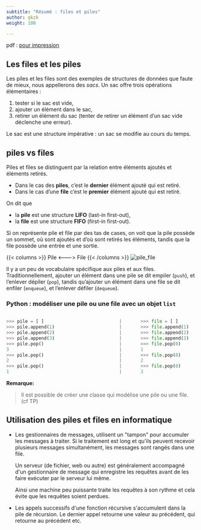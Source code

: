 ```yaml
---
subtitle: "Résumé : files et piles"
author: qkzk
weight: 100

---
```



pdf : [pour impression](/uploads/docnsitale/pile_file/pile_file_resume.pdf)

## Les files et les piles


Les piles et les files sont des exemples de structures de données que faute de
mieux, nous appellerons des _sacs_. Un sac offre trois opérations élémentaires :

1. tester si le sac est vide,
2. ajouter un élément dans le sac,
3. retirer un élément du sac (tenter de retirer un élément d’un sac vide déclenche une erreur).


Le sac est une structure impérative : un sac se modifie au cours du temps.

## piles vs files



Piles et files se distinguent par la relation entre éléments ajoutés et
éléments retirés.

* Dans le cas des **piles**, c’est le **dernier** élément ajouté qui est retiré.
* Dans le cas d’une **file** c’est le **premier** élément ajouté qui est retiré.

On dit que

* la **pile** est une structure **LIFO** (last-in first-out),
* la **file** est une structure **FIFO** (first-in first-out).

Si on représente pile et file par des tas de cases, on voit que la pile possède
un sommet, où sont ajoutés et d’où sont retirés les éléments, tandis que la
file possède une entrée et une sortie.


{{< columns >}}
Pile
<--->
File
{{< /columns >}}
![pile_file](/uploads/docnsitale/pile_file/img/file_pile.png)


Il y a un peu de vocabulaire spécifique aux piles et aux files.
Traditionnellement, ajouter un élément dans une pile se dit empiler (`push`),
et l’enlever dépiler (`pop`), tandis qu’ajouter un élément dans une file se dit
enfiler (`enqueue`), et l’enlever défiler (`dequeue`).




### Python : modéliser une pile ou une file avec un objet `list`

```python

>>> pile = [ ]                            |       >>> file = [ ]
>>> pile.append(1)                        |       >>> file.append(1)
>>> pile.append(2)                        |       >>> file.append(2)
>>> pile.append(3)                        |       >>> file.append(3)
>>> pile.pop()                            |       >>> file.pop(0)
3                                         |       1
>>> pile.pop()                            |       >>> file.pop(0)
2                                         |       2
>>> pile.pop()                            |       >>> file.pop(0)
1                                         |       3
```

**Remarque:**

> Il est possible de créer une classe qui modélise une pile ou une file. (cf TP)

## Utilisation des piles et files en informatique

*   Les gestionnaires de messages, utilisent un "tampon" pour accumuler les
    messages à traiter. Si le traitement est long et qu'ils peuvent recevoir
    plusieurs messages simultanément, les messages sont rangés dans une file.

    Un serveur (de fichier, web ou autre) est généralement accompagné d'un
    gestionnaire de message qui enregistre les requêtes avant de les faire
    exécuter par le serveur lui même.

    Ainsi une machine peu puissante traite les requêtes à son rythme et cela
    évite que les requêtes soient perdues.

*   Les appels successifs d'une fonction récursive s'accumulent dans la pile
    de récursion. Le dernier appel retourne une valeur au précédent, qui
    retourne au précédent etc.
